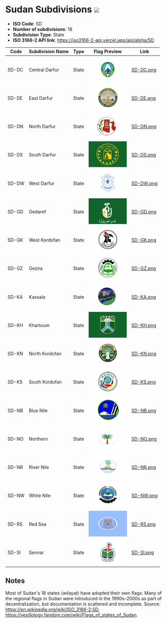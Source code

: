 # Sudan Subdivisions ![](https://flagcdn.com/h40/sd.png)

- **ISO Code**: SD
- **Number of subdivisions**: 18
- **Subdivision Type**: State
- **ISO 3166-2 API link**: https://iso3166-2-api.vercel.app/api/alpha/SD

| Code  | Subdivision Name         | Type | Flag Preview | Link |
|-------|--------------------------|--------------| -------------- |----------|
| SD-DC | Central Darfur | State | <img src='https://raw.githubusercontent.com/amckenna41/iso3166-flags/main/iso3166-2-flags/SD/SD-DC.png' height='80'> | [SD-DC.png](https://raw.githubusercontent.com/amckenna41/iso3166-flags/main/iso3166-2-flags/SD/SD-DC.png) |
| SD-DE | East Darfur | State | <img src='https://raw.githubusercontent.com/amckenna41/iso3166-flags/main/iso3166-2-flags/SD/SD-DE.png' height='80'> | [SD-DE.png](https://raw.githubusercontent.com/amckenna41/iso3166-flags/main/iso3166-2-flags/SD/SD-DE.png) |
| SD-DN | North Darfur | State | <img src='https://raw.githubusercontent.com/amckenna41/iso3166-flags/main/iso3166-2-flags/SD/SD-DN.png' height='80'> | [SD-DN.png](https://raw.githubusercontent.com/amckenna41/iso3166-flags/main/iso3166-2-flags/SD/SD-DN.png) |
| SD-DS | South Darfur | State | <img src='https://raw.githubusercontent.com/amckenna41/iso3166-flags/main/iso3166-2-flags/SD/SD-DS.png' height='80'> | [SD-DS.png](https://raw.githubusercontent.com/amckenna41/iso3166-flags/main/iso3166-2-flags/SD/SD-DS.png) |
| SD-DW | West Darfur | State | <img src='https://raw.githubusercontent.com/amckenna41/iso3166-flags/main/iso3166-2-flags/SD/SD-DW.png' height='80'> | [SD-DW.png](https://raw.githubusercontent.com/amckenna41/iso3166-flags/main/iso3166-2-flags/SD/SD-DW.png) |
| SD-GD | Gedaref | State | <img src='https://raw.githubusercontent.com/amckenna41/iso3166-flags/main/iso3166-2-flags/SD/SD-GD.png' height='80'> | [SD-GD.png](https://raw.githubusercontent.com/amckenna41/iso3166-flags/main/iso3166-2-flags/SD/SD-GD.png) |
| SD-GK | West Kordofan | State | <img src='https://raw.githubusercontent.com/amckenna41/iso3166-flags/main/iso3166-2-flags/SD/SD-GK.png' height='80'> | [SD-GK.png](https://raw.githubusercontent.com/amckenna41/iso3166-flags/main/iso3166-2-flags/SD/SD-GK.png) |
| SD-GZ | Gezira | State | <img src='https://raw.githubusercontent.com/amckenna41/iso3166-flags/main/iso3166-2-flags/SD/SD-GZ.png' height='80'> | [SD-GZ.png](https://raw.githubusercontent.com/amckenna41/iso3166-flags/main/iso3166-2-flags/SD/SD-GZ.png) |
| SD-KA | Kassala | State | <img src='https://raw.githubusercontent.com/amckenna41/iso3166-flags/main/iso3166-2-flags/SD/SD-KA.png' height='80'> | [SD-KA.png](https://raw.githubusercontent.com/amckenna41/iso3166-flags/main/iso3166-2-flags/SD/SD-KA.png) |
| SD-KH | Khartoum | State | <img src='https://raw.githubusercontent.com/amckenna41/iso3166-flags/main/iso3166-2-flags/SD/SD-KH.png' height='80'> | [SD-KH.png](https://raw.githubusercontent.com/amckenna41/iso3166-flags/main/iso3166-2-flags/SD/SD-KH.png) |
| SD-KN | North Kordofan | State | <img src='https://raw.githubusercontent.com/amckenna41/iso3166-flags/main/iso3166-2-flags/SD/SD-KN.png' height='80'> | [SD-KN.png](https://raw.githubusercontent.com/amckenna41/iso3166-flags/main/iso3166-2-flags/SD/SD-KN.png) |
| SD-KS | South Kordofan | State | <img src='https://raw.githubusercontent.com/amckenna41/iso3166-flags/main/iso3166-2-flags/SD/SD-KS.png' height='80'> | [SD-KS.png](https://raw.githubusercontent.com/amckenna41/iso3166-flags/main/iso3166-2-flags/SD/SD-KS.png) |
| SD-NB | Blue Nile | State | <img src='https://raw.githubusercontent.com/amckenna41/iso3166-flags/main/iso3166-2-flags/SD/SD-NB.png' height='80'> | [SD-NB.png](https://raw.githubusercontent.com/amckenna41/iso3166-flags/main/iso3166-2-flags/SD/SD-NB.png) |
| SD-NO | Northern | State | <img src='https://raw.githubusercontent.com/amckenna41/iso3166-flags/main/iso3166-2-flags/SD/SD-NO.png' height='80'> | [SD-NO.png](https://raw.githubusercontent.com/amckenna41/iso3166-flags/main/iso3166-2-flags/SD/SD-NO.png) |
| SD-NR | River Nile | State | <img src='https://raw.githubusercontent.com/amckenna41/iso3166-flags/main/iso3166-2-flags/SD/SD-NR.png' height='80'> | [SD-NR.png](https://raw.githubusercontent.com/amckenna41/iso3166-flags/main/iso3166-2-flags/SD/SD-NR.png) |
| SD-NW | White Nile | State | <img src='https://raw.githubusercontent.com/amckenna41/iso3166-flags/main/iso3166-2-flags/SD/SD-NW.png' height='80'> | [SD-NW.png](https://raw.githubusercontent.com/amckenna41/iso3166-flags/main/iso3166-2-flags/SD/SD-NW.png) |
| SD-RS | Red Sea | State | <img src='https://raw.githubusercontent.com/amckenna41/iso3166-flags/main/iso3166-2-flags/SD/SD-RS.png' height='80'> | [SD-RS.png](https://raw.githubusercontent.com/amckenna41/iso3166-flags/main/iso3166-2-flags/SD/SD-RS.png) |
| SD-SI | Sennar | State | <img src='https://raw.githubusercontent.com/amckenna41/iso3166-flags/main/iso3166-2-flags/SD/SD-SI.png' height='80'> | [SD-SI.png](https://raw.githubusercontent.com/amckenna41/iso3166-flags/main/iso3166-2-flags/SD/SD-SI.png) |


## Notes
Most of Sudan's 18 states (wilayat) have adopted their own flags. Many of the regional flags in Sudan were introduced in the 1990s–2000s as part of decentralization, but documentation is scattered and incomplete. Source: https://en.wikipedia.org/wiki/ISO_3166-2:SD, https://vexillology.fandom.com/wiki/Flags_of_states_of_Sudan.